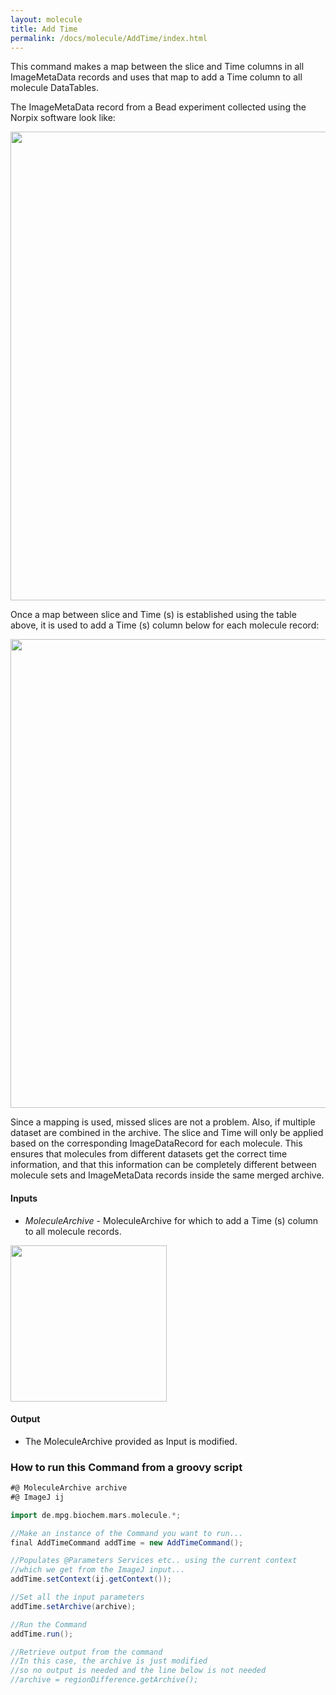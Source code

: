```yaml
---
layout: molecule
title: Add Time
permalink: /docs/molecule/AddTime/index.html
---
```

This command makes a map between the slice and Time columns in all ImageMetaData records and uses that map to add a Time column to all molecule DataTables.

The ImageMetaData record from a Bead experiment collected using the Norpix software look like:

<img align='center' src='{{site.baseurl}}/docs/molecule/img/ImageMetaData table.png' width='750' />

Once a map between slice and Time (s) is established using the table above, it is used to add a Time (s) column below for each molecule record:

<img align='center' src='{{site.baseurl}}/docs/molecule/img/Molecule Time column-01.png' width='750' />

Since a mapping is used, missed slices are not a problem. Also, if multiple dataset are combined in the archive. The slice and Time will only be applied based on the corresponding ImageDataRecord for each molecule. This ensures that molecules from different datasets get the correct time information, and that this information can be completely different between molecule sets and ImageMetaData records inside the same merged archive.

#### Inputs

* *MoleculeArchive* - MoleculeArchive for which to add a Time (s) column to all molecule records.

<img align='center' src='{{site.baseurl}}/docs/molecule/img/Add Time.png' width='250' />

#### Output

* The MoleculeArchive provided as Input is modified.

### How to run this Command from a groovy script

```groovy
#@ MoleculeArchive archive
#@ ImageJ ij

import de.mpg.biochem.mars.molecule.*;

//Make an instance of the Command you want to run...
final AddTimeCommand addTime = new AddTimeCommand();

//Populates @Parameters Services etc.. using the current context
//which we get from the ImageJ input...
addTime.setContext(ij.getContext());

//Set all the input parameters
addTime.setArchive(archive);

//Run the Command
addTime.run();

//Retrieve output from the command
//In this case, the archive is just modified
//so no output is needed and the line below is not needed
//archive = regionDifference.getArchive();
```
